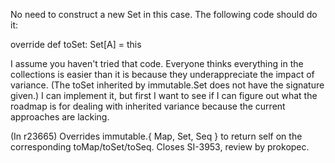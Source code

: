 No need to construct a new Set in this case.  The following code should do it:

override def toSet: Set[A] = this

I assume you haven't tried that code.  Everyone thinks everything in the collections is easier than it is because they underappreciate the impact of variance.  (The toSet inherited by immutable.Set does not have the signature given.) I can implement it, but first I want to see if I can figure out what the roadmap is for dealing with inherited variance because the current approaches are lacking.

(In r23665) Overrides immutable.{ Map, Set, Seq } to return self on
the corresponding toMap/toSet/toSeq.  Closes SI-3953, review
by prokopec.
